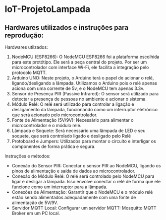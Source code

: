 # IoT-ProjetoLampada

## Hardwares utilizados e instruções para reprodução:

Hardwares utilzados: 

1. NodeMCU (ESP8266): O NodeMCU ESP8266 foi a plataforma escolhida para este protótipo. Ele será a peça central do projeto. Por ser um microcontrolador com interface Wi-Fi, ele facilita a integração pelo protocolo MQTT.
2. Arduino UNO: Neste projeto, o Arduino terá o papel de acionar o relé, ligando/desligando a lâmpada. Utilizamos o Arduino pois o relé apenas aciona com uma corrente de 5v, e o NodeMCU tem apenas 3.3v.
3. Sensor de Presença PIR (Passive Infrared): O sensor será utilizado para detectar a presença de pessoas no ambiente e acionar o sistema.
4. Módulo Relé: O relé será utilizado para controlar a ligação e desligamento da lâmpada, funcionando como um interruptor eletrônico que será acionado pelo microcontrolador.
5. Fonte de Alimentação (5V/9V): Necessário para alimentar o microcontrolador e o módulo relé.
6. Lâmpada e Soquete: Será necessário uma lâmpada de LED e seu soquete, que será controlado ligado e desligado pelo Relé
7. Protoboard e Jumpers: Utilizados para montar o circuito e interligar os componentes de forma prática e segura.

Instruções e métodos:

- Conexão do Sensor PIR: Conectar o sensor PIR ao NodeMCU, ligando os pinos de alimentação e saída de dados ao microcontrolador.
- Conexão do Módulo Relé: O relé será controlado pelo NodeMCU para ligar e desligar a lâmpada. Isso envolve conectar o relé de forma que ele funcione como um interruptor para a lâmpada.
- Conexões de Alimentação: Garantir que o NodeMCU e o módulo relé estão sendo alimentados adequadamente com uma fonte de alimentação de 5V/9V.
- Servidor MQTT Local: Configurar um servidor MQTT: Mosquitto MQTT Broker em um PC local.
